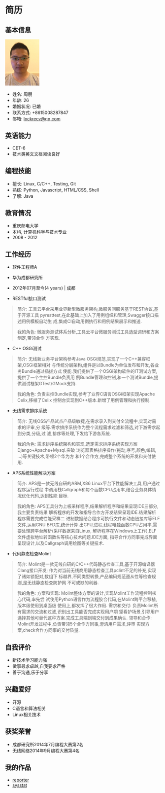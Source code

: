 简历
====


基本信息
--------

![周朋](./avatar.png)

- 姓名: 周朋
- 年龄: 26
- 婚姻状况: 已婚
- 联系方式: +8615008287847
- 邮箱: lockrecv@qq.com


英语能力
--------

- CET-6
- 技术类英文文档阅读良好


编程技能
--------

- 擅长: Linux, C/C++, Testing, Git
- 熟练: Python, Javascript, HTML/CSS, Shell
- 了解: Java


教育情况
--------

- 重庆邮电大学
- 本科, 计算机科学与技术专业
- 2008 - 2012


工作经历
--------

- 软件工程师A
- 华为成都研究所
- 2012年07月至今(4 years) | 成都

- RESTful接口测试

> 简介:
>   工具云平台采用业界新型微服务架构,微服务间服务基于REST协议,基于开源工具
>   pyresttest,在此基础上加入了用例组织和管理,Swagger接口描述用例模板自动生
>   成,集成CI自动用例执行和用例结果展示和推送.
>
> 我的角色:
>   微服务测试体系分析,工具云平台微服务测试工具选型调研和方案制定,带领合作
>   方实现.

- C++ OSGi测试

> 简介:
>   无线新业务平台架构参考Java OSGi规范,实现了一个C++兼容框架,OSGi框架相对
>   与传统分层架构,组件是以Bundle为单位发布和开发,各业务Bundle通过插拔方式
>   使能.我们提供了一个OSGi架构软件的IT测试方案,提供了一个主控Bundle负责用
>   例Bundle管理和控制,和一个测试Bundle,提供测试框架GTest/GMock支持.
>
> 我的角色:
>   负责主控Bundle实现,参考了业界C语言OSGi框架实现Apache Celix,移植了Celix
>   控制台实现到C++版本.新增了用例管理和执行控制.

- 无线需求排序系统

> 简介:
>   无线OSS产品试点产品级敏捷,在需求录入到交付全流程中,实现对需求的评审,分
>   级等.需求排序系统作为整个流程需求过滤和筛选,对下游需求起到分类,分级,过
>   滤,排序等处理,下发给下游各系统.
>
> 我的角色:
>   需求排序系统架构和实现,选定需求排序系统实现方案Django+Apache+Mysql.突破
>   浏览器表格排序操作(拖动,序号,颜色,编辑, ...)等关键技术,带领2个华为方
>   和1个合作方,完成整个系统的开发和交付使用.

- APS系统性能解决方案

> 简介:
>   APS是一款无线自研的ARM,X86 Linux平台下性能解决工具,用户通过程序运行过程
>   中调用栈Callgraph和每个函数CPU占用率,结合业务具体情况优化代码,达到性能
>   目标.
>
> 我的角色:
>   APS工具分为上板采样程序,结果解析程序和结果呈现IDE三部分,我主要负责结果
>   解析程序的开发和指导合作方开发结果呈现IDE.结果解析程序需要完成性能采样二
>   进制数据结合程序可执行文件和动态链接库等ELF文件,运用GNU BFD库,统计计算
>   出CPU,进程,线程唯独函数CPU占用率,需要处理跨平台解析(采样数据来自Linux,
>   解析程序在Windows上工作),ELF文件虚拟地址转函数名等核心技术问题.IDE方面,
>   指导合作方同事完成界面呈现设计,以及Callgraph调用绘图等关键技术.

- 代码静态检查Molint

> 简介:
>   Molint是一款无线自研的C/C++代码静态检查工具,基于开源编译器Clang接口开发;
>   作为对当前无线商用静态检查工具pclint不足的补充,实现了诸如锁配对,数组下
>   标越界,不同类型转换,产品编码规范遵从性等检查规则,是无线静态检查防护网
>   不可或缺的利器.
>
> 我的角色:
>   方案和实现: Molint整体方案的设计,实现Molint工作流程控制核心代码,率先尝
>   试使用Python语言作为流程胶合代码,在Molint跨平台移植,版本级使用到桌面级
>   使用上,都发挥了很大作用.
>   需求和交付: 负责Molint所有需求的交流和过滤,识别出工具能否完成实现用户期
>   望看护场景,引导用户选择其他可替代这种方案.完成工具端到端交付到成果确认.
>   领导和合作: Molint开发过程中,负责带领5个合作方同事,澄清用户需求,评审
>   实现方案,check合作方同事的交付质量.


自我评价
--------

- 新技术学习能力强
- 做事最求卓越,自我要求严格
- 善于沟通,乐于分享


兴趣爱好
--------

- 开源
- C语言和算法相关
- Linux相关技术


获奖荣誉
--------

- 成都研究所2014年7月编程大赛第2名
- 无线网络2014年9月编程大赛第4名


我的作品
--------

- [reporter](https://github.com/lockrecv/got/tree/master/reporter)
- [sysstat](https://github.com/lockrecv/got/tree/master/sysstat)

